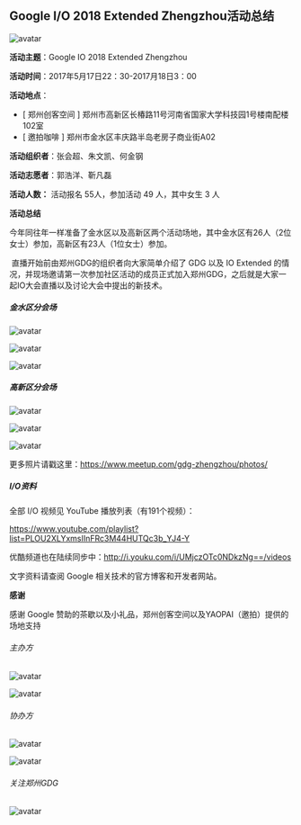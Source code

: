 ## Google I/O 2018 Extended Zhengzhou活动总结

![avatar](http://p84y6k7lc.bkt.clouddn.com/IO2018.gif)

**活动主题**：Google IO 2018 Extended Zhengzhou

**活动时间**：2017年5月17日22：30-2017月18日3：00

**活动地点**：

- [ 郑州创客空间 ] 郑州市高新区长椿路11号河南省国家大学科技园1号楼南配楼102室  
- [ 邀拍咖啡 ] 郑州市金水区丰庆路半岛老房子商业街A02 

**活动组织者**：张会超、朱文凯、何金钢

**活动志愿者**：郭浩洋、靳凡磊

**活动人数：** 活动报名 55人，参加活动 49 人，其中女生 3 人

**活动总结**

​	今年同往年一样准备了金水区以及高新区两个活动场地，其中金水区有26人（2位女士）参加，高新区有23人（1位女士）参加。

​	直播开始前由郑州GDG的组织者向大家简单介绍了 GDG 以及 IO Extended 的情况，并现场邀请第一次参加社区活动的成员正式加入郑州GDG，之后就是大家一起IO大会直播以及讨论大会中提出的新技术。

##### 金水区分会场

![avatar](https://secure.meetupstatic.com/photos/event/4/4/7/e/600_471017534.jpeg)

![avatar](https://secure.meetupstatic.com/photos/event/4/4/3/f/600_471017471.jpeg)

![avatar](https://secure.meetupstatic.com/photos/event/4/3/e/c/600_471017388.jpeg)

##### 高新区分会场

![avatar](https://secure.meetupstatic.com/photos/event/3/0/a/0/600_470952448.jpeg)

![avatar](https://secure.meetupstatic.com/photos/event/3/0/9/4/600_470952436.jpeg)

![avatar](https://secure.meetupstatic.com/photos/event/2/b/a/d/600_470951181.jpeg)

更多照片请戳这里：https://www.meetup.com/gdg-zhengzhou/photos/

##### I/O资料

全部 I/O 视频见 YouTube 播放列表（有191个视频）：

https://www.youtube.com/playlist?list=PLOU2XLYxmsIInFRc3M44HUTQc3b_YJ4-Y

优酷频道也在陆续同步中：http://i.youku.com/i/UMjczOTc0NDkzNg==/videos

文字资料请查阅 Google 相关技术的官方博客和开发者网站。

**感谢**

感谢 Google 赞助的茶歇以及小礼品，郑州创客空间以及YAOPAI（邀拍）提供的场地支持

###### 主办方

![avatar](http://p84y6k7lc.bkt.clouddn.com/%E9%83%91%E5%B7%9EGDG.webp)

![avatar](http://p84y6k7lc.bkt.clouddn.com/GoogleDevelopers.webp)

###### 协办方

![avatar](http://p84y6k7lc.bkt.clouddn.com/%E9%83%91%E5%B7%9E%E5%88%9B%E5%AE%A2%E7%A9%BA%E9%97%B4.webp)

![avatar](http://p84y6k7lc.bkt.clouddn.com/YAOPAI.webp)

###### 关注郑州GDG

![avatar](http://p84y6k7lc.bkt.clouddn.com/%E4%BA%8C%E7%BB%B4%E7%A0%81.webp)